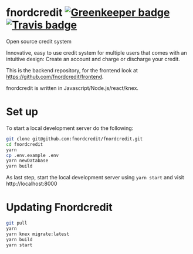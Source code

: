 # fnordcredit [![Greenkeeper badge](https://badges.greenkeeper.io/fnordcredit/fnordcredit.svg)](https://greenkeeper.io/) [![Travis badge](https://travis-ci.org/fnordcredit/fnordcredit.svg?branch=master)](https://travis-ci.org/fnordcredit/fnordcredit)
Open source credit system

Innovative, easy to use credit system for multiple users that comes with an intuitive design: Create an account and charge or discharge your credit.

This is the backend repository, for the frontend look at https://github.com/fnordcredit/frontend.

fnordcredit is written in Javascript/Node.js/react/knex.

# Set up
To start a local development server do the following:

```sh
git clone git@github.com:fnordcredit/fnordcredit.git
cd fnordcredit
yarn
cp .env.example .env
yarn newDatabase
yarn build
```

As last step, start the local development server using ```yarn start``` and visit http://localhost:8000

# Updating Fnordcredit

```sh
git pull
yarn
yarn knex migrate:latest
yarn build
yarn start
```
